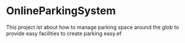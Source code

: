 # OnlineParkingSystem

This project ist about how to manage parking space around the glob to provide easy facilities to create parking easy.ef
